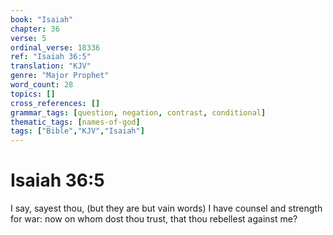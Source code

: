 ```yaml
---
book: "Isaiah"
chapter: 36
verse: 5
ordinal_verse: 18336
ref: "Isaiah 36:5"
translation: "KJV"
genre: "Major Prophet"
word_count: 28
topics: []
cross_references: []
grammar_tags: [question, negation, contrast, conditional]
thematic_tags: [names-of-god]
tags: ["Bible","KJV","Isaiah"]
---
```


# Isaiah 36:5

I say, sayest thou, (but they are but vain words) I have counsel and strength for war: now on whom dost thou trust, that thou rebellest against me?
